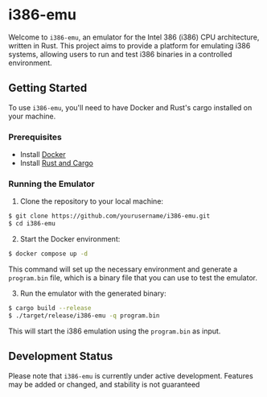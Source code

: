 # i386-emu

Welcome to `i386-emu`, an emulator for the Intel 386 (i386) CPU architecture, written in Rust. This project aims to provide a platform for emulating i386 systems, allowing users to run and test i386 binaries in a controlled environment.

## Getting Started

To use `i386-emu`, you'll need to have Docker and Rust's cargo installed on your machine.

### Prerequisites

- Install [Docker](https://www.docker.com/get-started)
- Install [Rust and Cargo](https://www.rust-lang.org/tools/install)

### Running the Emulator

1. Clone the repository to your local machine:

```bash
$ git clone https://github.com/yourusername/i386-emu.git
$ cd i386-emu
```

2. Start the Docker environment:

```bash
$ docker compose up -d
```

This command will set up the necessary environment and generate a `program.bin` file, which is a binary file that you can use to test the emulator.

3. Run the emulator with the generated binary:

```bash
$ cargo build --release
$ ./target/release/i386-emu -q program.bin
```

This will start the i386 emulation using the `program.bin` as input.

## Development Status

Please note that `i386-emu` is currently under active development. Features may be added or changed, and stability is not guaranteed
